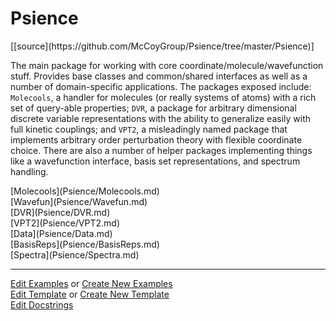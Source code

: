 # <a id="Psience">Psience</a> 
<div class="docs-source-link" markdown="1">
[[source](https://github.com/McCoyGroup/Psience/tree/master/Psience)]
</div>
    
The main package for working with core coordinate/molecule/wavefunction stuff.
Provides base classes and common/shared interfaces as well as a number of domain-specific applications.
The packages exposed include: `Molecools`, a handler for molecules (or really systems of atoms) with a
rich set of query-able properties; `DVR`, a package for arbitrary dimensional discrete variable representations
with the ability to generalize easily with full kinetic couplings; and `VPT2`, a misleadingly named package that
implements arbitrary order perturbation theory with flexible coordinate choice.
There are also a number of helper packages implementing things like a wavefunction interface, basis set representations,
and spectrum handling.

<div class="container alert alert-secondary bg-light">
  <div class="row">
   <div class="col" markdown="1">
[Molecools](Psience/Molecools.md)   
</div>
   <div class="col" markdown="1">
[Wavefun](Psience/Wavefun.md)   
</div>
   <div class="col" markdown="1">
[DVR](Psience/DVR.md)   
</div>
</div>
  <div class="row">
   <div class="col" markdown="1">
[VPT2](Psience/VPT2.md)   
</div>
   <div class="col" markdown="1">
[Data](Psience/Data.md)   
</div>
   <div class="col" markdown="1">
[BasisReps](Psience/BasisReps.md)   
</div>
</div>
  <div class="row">
   <div class="col" markdown="1">
[Spectra](Psience/Spectra.md)   
</div>
</div>
</div>





___

[Edit Examples](https://github.com/McCoyGroup/Psience/edit/master/ci/examples/Psience.md) or 
[Create New Examples](https://github.com/McCoyGroup/Psience/new/master/?filename=ci/examples/Psience.md) <br/>
[Edit Template](https://github.com/McCoyGroup/Psience/edit/master/ci/docs/Psience.md) or 
[Create New Template](https://github.com/McCoyGroup/Psience/new/master/?filename=ci/docs/templates/Psience.md) <br/>
[Edit Docstrings](https://github.com/McCoyGroup/Psience/edit/master/Psience/__init__.py?message=Update%20Docs)